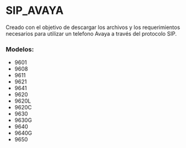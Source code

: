# SIP_AVAYA

Creado con el objetivo de descargar los archivos y los requerimientos necesarios para utilizar un telefono Avaya a través del protocolo SIP.

### Modelos:

- 9601 
- 9608 
- 9611 
- 9621
- 9641
- 9620
- 9620L
- 9620C
- 9630
- 9630G
- 9640
- 9640G
- 9650  
